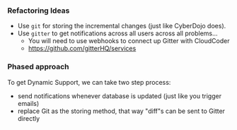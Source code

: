 

### Refactoring Ideas

- Use `git` for storing the incremental changes (just like CyberDojo does). 
- Use `gitter` to get notifications across all users across all problems...
  - You will need to use webhooks to connect up Gitter with CloudCoder
  - https://github.com/gitterHQ/services

### Phased approach 

To get Dynamic Support, we can take two step process:
  - send notifications whenever database is updated (just like you trigger emails)
  - replace Git as the storing method, that way "diff"s can be sent to Gitter directly
